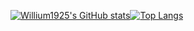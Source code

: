 [![Willium1925's GitHub stats](https://github-readme-stats.vercel.app/api?username=Willium1925&count_private=true&show_icons=true&theme=panda)](https://github.com/Willium1925/github-readme-stats)[![Top Langs](https://github-readme-stats.vercel.app/api/top-langs/?username=Willium1925&layout=compact)](https://github.com/Willium1925/github-readme-stats)
